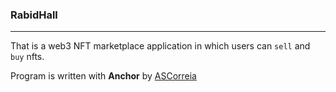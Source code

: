 ### RabidHall

---

That is a web3 NFT marketplace application in which users can `sell` and `buy` nfts.

Program is written with **Anchor** by [ASCorreia](https://github.com/ASCorreia/anchor-marketplace)
